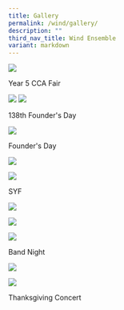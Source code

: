 ```yaml
---
title: Gallery
permalink: /wind/gallery/
description: ""
third_nav_title: Wind Ensemble
variant: markdown
---
```

![](/images/IMG_8247.jpg)

Year 5 CCA Fair

![](/images/1K3A9683_DxO.jpg)
![](/images/1K3A9923_DxO.jpg)

138th Founder's Day

![](/images/FD2023_71.jpg)

Founder's Day

![](/images/1__Brass_Ens_Group_Photo.JPG)

![](/images/4__Percs_Ens_Group_Photo.JPG)

SYF

![](/images/10.JPG)

![](/images/4.JPG)

![](/images/3__1_.JPG)

Band Night

![](/images/DSC03365.jpeg)

![](/images/DSC03605.jpeg)

Thanksgiving Concert